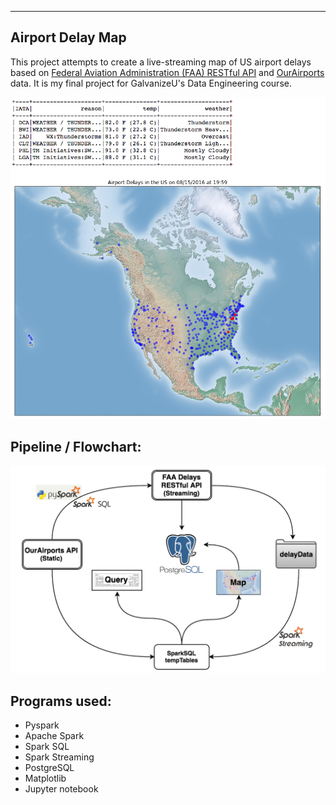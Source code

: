 ---
Airport Delay Map
----

This project attempts to create a live-streaming map of US airport delays based on [Federal Aviation Administration (FAA) RESTful API](http://services.faa.gov/docs/basics/) and [OurAirports](http://ourairports.com/data/) data. It is my final project for GalvanizeU's Data Engineering course.

![GitHub Logo](/mapImages/Screenshot.png)

## Pipeline / Flowchart: 

![Pipeline](/mapImages/Pipeline.png)

## Programs used:

- Pyspark
- Apache Spark
- Spark SQL
- Spark Streaming
- PostgreSQL
- Matplotlib
- Jupyter notebook 
